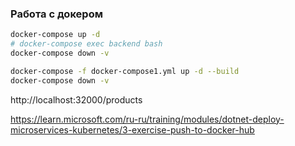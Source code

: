 ### Работа с докером

```sh
docker-compose up -d
# docker-compose exec backend bash
docker-compose down -v
```
```sh
docker-compose -f docker-compose1.yml up -d --build    
docker-compose down -v
```
http://localhost:32000/products


https://learn.microsoft.com/ru-ru/training/modules/dotnet-deploy-microservices-kubernetes/3-exercise-push-to-docker-hub
